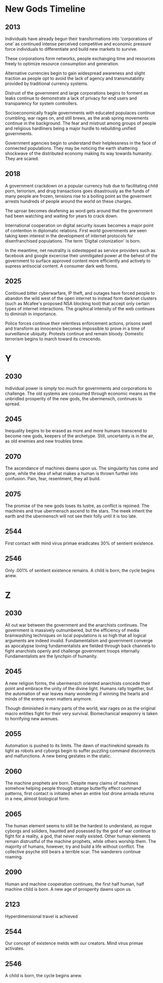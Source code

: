 New Gods Timeline
=================
























2013
----
Individuals have already begun their transformations into 'corporations of one' as continued intense perceived competitive and economic pressure force individuals to differentiate and build new markets to survive.

These corporations form networks, people exchanging time and resources freely to optimize resource consumption and generation.

Alternative currencies begin to gain widespread awareness and slight traction as people opt to avoid the lack of agency and transmutability provided by traditional currency systems.

Distrust of the government and large corporations begins to forment as leaks continue to demonstrate a lack of privacy for end users and transparency for system controllers.

Socioeconomically fragile governments with educated populaces continue crumbling, war rages on, and still brews, as the arab spring movements continue in the background. The fear and mistrust among groups of people and religious hardliners being a major hurdle to rebuilding unified governments.

Government agencies begin to understand their helplessness in the face of connected populations. They may be noticing the earth shattering shockwave of the distributed economy making its way towards humanity. They are scared.


2018
----
A government crackdown on a popular currency hub due to facilitating child porn, terrorism, and drug transactions goes disastrously as the funds of many people are frozen, tensions rise to a boiling point as the goverment arrests hundreds of people around the world on these charges.

The uproar becomes deafening as word gets around that the government had been watching and waiting for years to crack down.

International cooperation on digital security issues becomes a major point of contention in diplomatic relations. First world governments are seen taking keen interest in the development of internet protocols for disenfranchised populations. The term 'Digital colonization' is born.

In the meantime, net neutrality is sidestepped as service providers such as facebook and google excercise their unmitigated power at the behest of the government to surface approved content more efficiently and actively to supress antisocial content. A consumer dark web forms.

2025
----
Continued bitter cyberwarfare, IP theft, and outages have forced people to abandon the wild west of the open internet to instead form darknet clusters (such as Mcafee's proposed NSA blocking tool) that accept only certain types of internet interactions. The graphical intensity of the web continues to diminish in importance.

Police forces continue their relentless enforcement actions, prisons swell and transform as innocence becomes impossible to prove in a time of surveillance ubiquity. Protests continue and remain bloody. Domestic terrorism begins to march toward its crescendo.





Y
=
2030
----
Individual power is simply too much for governments and corporations to challenge. The old systems are consumed through economic means as the unbridled prosperity of the new gods, the ubermensch, continues to spread.

2045
----
Inequality begins to be erased as more and more humans transcend to become new gods, keepers of the archetype. Still, uncertainty is in the air, as old enemies and new troubles brew. 

2070
----
The ascendance of machines dawns upon us. The singularity has come and gone, while the idea of what makes a human is thrown further into confusion. Pain, fear, resentment, they all build.

2075 
----
The promise of the new gods loses its lustre, as conflict is rejoined. The machines and true ubermensch ascend to the stars. The meek inherit the earth and the ubermensch will not see their folly until it is too late.

2544
----
First contact with mind virus primae eradicates 30% of sentient existence.

2546
----
Only .001% of sentient existence remains. A child is born, the cycle begins anew.


Z
=
2030
----
All out war between the government and the anarchists continues. The government is massively outnumbered, but the efficiency of media brainwashing techniques on local populations is so high that all logical arguments are indeed invalid. Fundamentalism and government converge as apocalypse loving fundamentalists are fielded through back channels to fight anarchists openly and challenge government troops internally. Fundamentalists are the lynchpin of humanity.

2045
----
A new religion forms, the ubermensch oriented anarchists concede their point and embrace the unity of the divine light. Humans rally together, but the automation of war leaves many wondering if winning the hearts and minds of the enemy even matters anymore.

Though diminished in many parts of the world, war rages on as the original macro entities fight for their very survival. Biomechanical weaponry is taken to horrifying new avenues.

2055
----
Automation is pushed to its limits. The dawn of machinekind spreads its light as robots and cyborgs begin to suffer puzzling command disconnects and malfunctions. A new being gestates in the static.

2060
----
The machine prophets are born. Despite many claims of machines somehow helping people through strange butterfly effect command patterns, first contact is initiated when an entire lost drone armada returns in a new, almost biological form.

2065
----
The human element seems to still be the hardest to understand, as rogue cyborgs and soliders, haunted and posessed by the god of war continue to fight for a reality, a god, that never really existed. Other human elements remain distrustful of the machine prophets, while others worship them. The majority of humans, however, try and build a life without conflict. The collective psyche still bears a terrible scar. The wanderers continue roaming.


2090
----
Human and machine cooperation continues, the first half human, half machine child is born. A new age of prosperity dawns upon us. 

2123
----
Hyperdimensional travel is achieved


2544
----
Our concept of existence melds with our creators. Mind virus primae activates.


2546
----
A child is born, the cycle begins anew.







